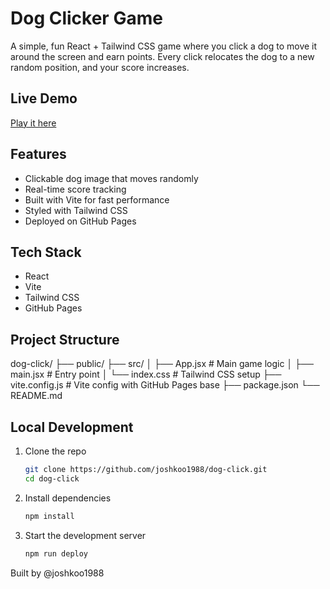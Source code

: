 # Dog Clicker Game

A simple, fun React + Tailwind CSS game where you click a dog to move it around the screen and earn points. Every click relocates the dog to a new random position, and your score increases.

## Live Demo

[Play it here](https://joshkoo1988.github.io/dog-click/)

## Features

- Clickable dog image that moves randomly
- Real-time score tracking
- Built with Vite for fast performance
- Styled with Tailwind CSS
- Deployed on GitHub Pages

## Tech Stack

- React
- Vite
- Tailwind CSS
- GitHub Pages

## Project Structure

dog-click/
├── public/
├── src/
│ ├── App.jsx # Main game logic
│ ├── main.jsx # Entry point
│ └── index.css # Tailwind CSS setup
├── vite.config.js # Vite config with GitHub Pages base
├── package.json
└── README.md

## Local Development

1. Clone the repo  
   ```bash
   git clone https://github.com/joshkoo1988/dog-click.git
   cd dog-click
   ```
2. Install dependencies
   ```bash
   npm install
   ```
3. Start the development server
   ```bash
   npm run deploy
   ```

Built by @joshkoo1988
